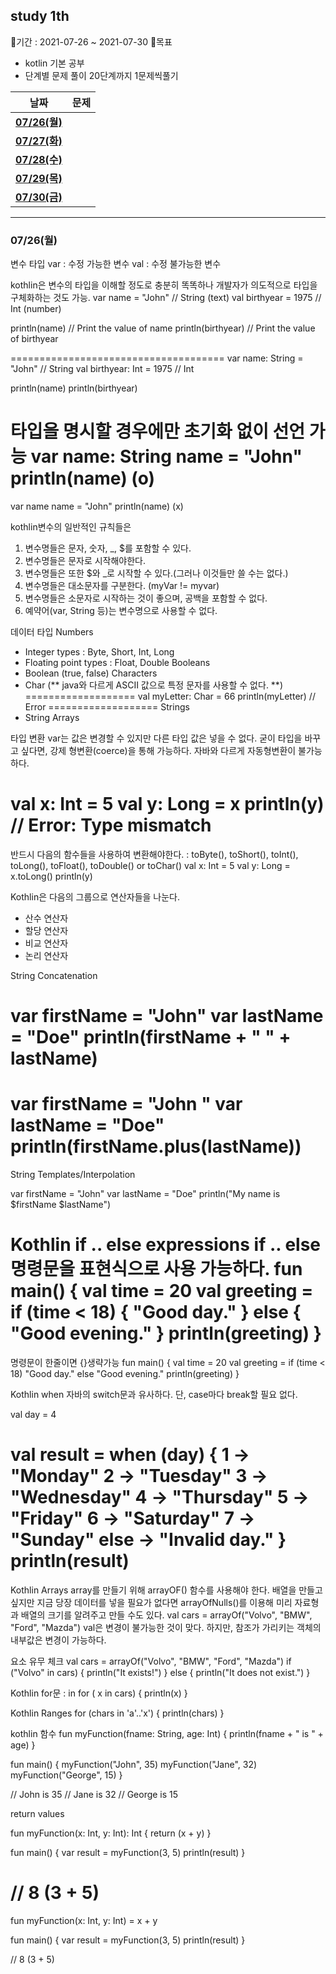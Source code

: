 ## study 1th
   
📅기간 : 2021-07-26 ~ 2021-07-30
🌱목표
  - kotlin 기본 공부
  - 단계별 문제 풀이 20단계까지 1문제씩풀기

   
|날짜|문제|
|:--:|:---|
|[**07/26(월)**](#07/26(월))||
|[**07/27(화)**]()||
|[**07/28(수)**]()||
|[**07/29(목)**]()||
|[**07/30(금)**]()||

   *   *   *
   
   ### 07/26(월)

변수 타입
var : 수정 가능한 변수
val : 수정 불가능한 변수

kothlin은 변수의 타입을 이해할 정도로 충분히 똑똑하나 개발자가 의도적으로 타입을 구체화하는 것도 가능.
var name = "John"      // String (text)
val birthyear = 1975   // Int (number)

println(name)          // Print the value of name
println(birthyear)     // Print the value of birthyear

=====================================
var name: String = "John" // String
val birthyear: Int = 1975 // Int

println(name)
println(birthyear)

타입을 명시할 경우에만 초기화 없이 선언 가능
var name: String
name = "John"
println(name)		(o)
================
var name
name = "John"
println(name)		(x)

kothlin변수의 일반적인 규칙들은
1. 변수명들은 문자, 숫자, _, $를 포함할 수 있다.
2. 변수명들은 문자로 시작해야한다.
3. 변수명들은 또한 $와 _로 시작할 수 있다.(그러나 이것들만 쓸 수는 없다.)
4. 변수명들은 대소문자를 구분한다. (myVar != myvar)
5. 변수명들은 소문자로 시작하는 것이 좋으며, 공백을 포함할 수 없다.
6. 예약어(var, String 등)는 변수명으로 사용할 수 없다.

데이터 타입
Numbers
 - Integer types : Byte, Short, Int, Long
 - Floating point types : Float, Double
Booleans
 - Boolean (true, false)
Characters
 - Char
   (** java와 다르게 ASCII 값으로 특정 문자를 사용할 수 없다. **)
===================
val myLetter: Char = 66
println(myLetter) // Error
===================
Strings
 - String
Arrays

타입 변환
var는 값은 변경할 수 있지만 다른 타입 값은 넣을 수 없다. 굳이 타입을 바꾸고 싶다면, 강제 형변환(coerce)을 통해 가능하다.
자바와 다르게 자동형변환이 불가능하다.

val x: Int = 5
val y: Long = x
println(y) // Error: Type mismatch
========================
반드시 다음의 함수들을 사용하여 변환해야한다.
 : toByte(), toShort(), toInt(), toLong(), toFloat(), toDouble() or toChar()
val x: Int = 5
val y: Long = x.toLong()
println(y)

Kothlin은 다음의 그룹으로 연산자들을 나눈다.
 - 산수 연산자
 - 할당 연산자
 - 비교 연산자
 - 논리 연산자

String Concatenation

var firstName = "John"
var lastName = "Doe"
println(firstName + " " + lastName)
========================
var firstName = "John "
var lastName = "Doe"
println(firstName.plus(lastName))
========================


String Templates/Interpolation

var firstName = "John"
var lastName = "Doe"
println("My name is $firstName $lastName")


Kothlin if .. else expressions
if .. else 명령문을 표현식으로 사용 가능하다.
fun main() {
  val time = 20
  val greeting = if (time < 18) {
    "Good day."
  } else {
    "Good evening."
  }
  println(greeting)
}
=======================
명령문이 한줄이면 {}생략가능
fun main() {
  val time = 20
  val greeting = if (time < 18) "Good day." else "Good evening."
  println(greeting)
}

Kothlin when
자바의 switch문과 유사하다. 단, case마다 break할 필요 없다.

val day = 4

val result = when (day) {
  1 -> "Monday"
  2 -> "Tuesday"
  3 -> "Wednesday"
  4 -> "Thursday"
  5 -> "Friday"
  6 -> "Saturday"
  7 -> "Sunday"
  else -> "Invalid day."
}
println(result)
===========================
Kothlin Arrays
array를 만들기 위해 arrayOF() 함수를 사용해야 한다.
배열을 만들고 싶지만 지금 당장 데이터를 넣을 필요가 없다면 arrayOfNulls()를 이용해 미리 자료형과 배열의 크기를 알려주고 만들 수도 있다.
val cars = arrayOf("Volvo", "BMW", "Ford", "Mazda")
val은 변경이 불가능한 것이 맞다. 하지만, 참조가 가리키는 객체의 내부값은 변경이 가능하다.

요소 유무 체크
val cars = arrayOf("Volvo", "BMW", "Ford", "Mazda")
if ("Volvo" in cars) {
  println("It exists!")
} else {
  println("It does not exist.")
}


Kothlin for문 : in
for ( x in cars) {
  println(x)
}

Kothlin Ranges
for (chars in 'a'..'x') {
  println(chars)
}

kothlin 함수
fun myFunction(fname: String, age: Int) {
  println(fname + " is " + age)
}

fun main() {
  myFunction("John", 35)
  myFunction("Jane", 32)
  myFunction("George", 15)
}

// John is 35
// Jane is 32
// George is 15


return values

fun myFunction(x: Int, y: Int): Int {
  return (x + y)
}

fun main() {
  var result = myFunction(3, 5)
  println(result)
}

// 8 (3 + 5)
======================
fun myFunction(x: Int, y: Int) = x + y

fun main() {
  var result = myFunction(3, 5)
  println(result)
}

// 8 (3 + 5)
